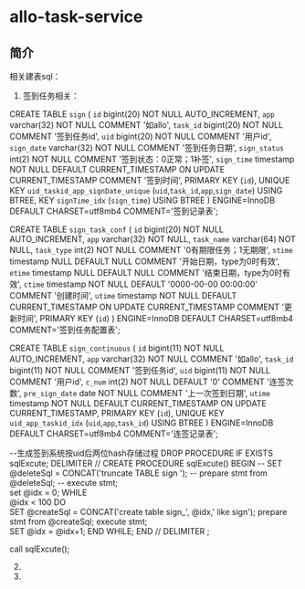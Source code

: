 # allo-task-service

## 简介
相关建表sql：

1) 签到任务相关：

CREATE TABLE `sign` (
  `id` bigint(20) NOT NULL AUTO_INCREMENT,
  `app` varchar(32) NOT NULL COMMENT '如allo',
  `task_id` bigint(20) NOT NULL COMMENT '签到任务id',
  `uid` bigint(20) NOT NULL COMMENT '用户id',
  `sign_date` varchar(32) NOT NULL COMMENT '签到任务日期',
  `sign_status` int(2) NOT NULL COMMENT '签到状态：0正常；1补签',
  `sign_time` timestamp NOT NULL DEFAULT CURRENT_TIMESTAMP ON UPDATE CURRENT_TIMESTAMP COMMENT '签到时间',
  PRIMARY KEY (`id`),
  UNIQUE KEY `uid_taskid_app_signDate_unique` (`uid`,`task_id`,`app`,`sign_date`) USING BTREE,
  KEY `signTime_idx` (`sign_time`) USING BTREE
) ENGINE=InnoDB DEFAULT CHARSET=utf8mb4 COMMENT='签到记录表';

CREATE TABLE `sign_task_conf` (
  `id` bigint(20) NOT NULL AUTO_INCREMENT,
  `app` varchar(32) NOT NULL,
  `task_name` varchar(64) NOT NULL,
  `task_type` int(2) NOT NULL COMMENT '0有期限任务；1无期限',
  `stime` timestamp NULL DEFAULT NULL COMMENT '开始日期，type为0时有效',
  `etime` timestamp NULL DEFAULT NULL COMMENT '结束日期，type为0时有效',
  `ctime` timestamp NOT NULL DEFAULT '0000-00-00 00:00:00' COMMENT '创建时间',
  `utime` timestamp NOT NULL DEFAULT CURRENT_TIMESTAMP ON UPDATE CURRENT_TIMESTAMP COMMENT '更新时间',
  PRIMARY KEY (`id`)
) ENGINE=InnoDB DEFAULT CHARSET=utf8mb4 COMMENT='签到任务配置表';

CREATE TABLE `sign_continuous` (
  `id` bigint(11) NOT NULL AUTO_INCREMENT,
  `app` varchar(32) NOT NULL COMMENT '如allo',
  `task_id` bigint(11) NOT NULL COMMENT '签到任务id',
  `uid` bigint(11) NOT NULL COMMENT '用户id',
  `c_num` int(2) NOT NULL DEFAULT '0' COMMENT '连签次数',
  `pre_sign_date` date NOT NULL COMMENT '上一次签到日期',
  `utime` timestamp NOT NULL DEFAULT CURRENT_TIMESTAMP ON UPDATE CURRENT_TIMESTAMP,
  PRIMARY KEY (`id`),
  UNIQUE KEY `uid_app_taskid_idx` (`uid`,`app`,`task_id`) USING BTREE
) ENGINE=InnoDB DEFAULT CHARSET=utf8mb4 COMMENT='连签记录表';


--生成签到系统按uid后两位hash存储过程
DROP PROCEDURE IF EXISTS sqlExcute;
DELIMITER // 
CREATE PROCEDURE sqlExcute()
BEGIN 
  -- SET @deleteSql = CONCAT('truncate TABLE sign '); 
  -- prepare stmt from @deleteSql; 
  -- execute stmt;   
 set @idx = 0; 
 WHILE  
  @idx < 100 
 DO   
  SET @createSql = CONCAT('create table sign_', @idx,' like sign'); 
  prepare stmt from @createSql; 
  execute stmt;                             
  SET @idx = @idx+1; 
 END WHILE;
END // 
DELIMITER ;

call sqlExcute();

2) 


3) 



